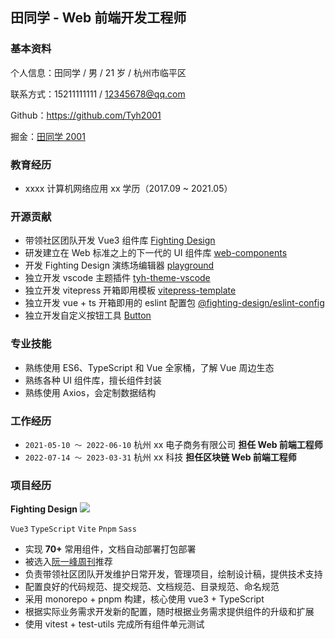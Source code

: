 ## 田同学 - Web 前端开发工程师

### 基本资料

个人信息：田同学 / 男 / 21 岁 / 杭州市临平区

联系方式：15211111111 / 12345678@qq.com

Github：https://github.com/Tyh2001

掘金：[田同学 2001](https://juejin.cn/user/2243446742456888)

### 教育经历

- xxxx 计算机网络应用 xx 学历（2017.09 ~ 2021.05）

### 开源贡献

- 带领社区团队开发 Vue3 组件库 [Fighting Design](https://github.com/FightingDesign/fighting-design)
- 研发建立在 Web 标准之上的下一代的 UI 组件库 [web-components](https://github.com/FightingDesign/web-components)
- 开发 Fighting Design 演练场编辑器 [playground](https://sfc.tianyuhao.cn)
- 独立开发 vscode 主题插件 [tyh-theme-vscode](https://github.com/Tyh2001/tyh-theme-vscode)
- 独立开发 vitepress 开箱即用模板 [vitepress-template](https://github.com/Tyh2001/vitepress-template)
- 独立开发 vue + ts 开箱即用的 eslint 配置包 [@fighting-design/eslint-config](https://github.com/FightingDesign/fighting-design/tree/master/packages/fighting-eslint-config)
- 独立开发自定义按钮工具 [Button](https://github.com/Tyh2001/Button)

### 专业技能

- 熟练使用 ES6、TypeScript 和 Vue 全家桶，了解 Vue 周边生态
- 熟练各种 UI 组件库，擅长组件封装
- 熟练使用 Axios，会定制数据结构

### 工作经历

- `2021-05-10 ～ 2022-06-10` 杭州 xx 电子商务有限公司 **担任 Web 前端工程师**
- `2022-07-14 ～ 2023-03-31` 杭州 xx 科技 **担任区块链 Web 前端工程师**

### 项目经历

**Fighting Design** ![](https://img.shields.io/github/stars/FightingDesign/fighting-design?style=social)

`Vue3` `TypeScript` `Vite` `Pnpm` `Sass`

- 实现 **70+** 常用组件，文档自动部署打包部署
- 被选入[阮一峰周刊](https://www.ruanyifeng.com/blog/2022/09/weekly-issue-225.html)推荐
- 负责带领社区团队开发维护日常开发，管理项目，绘制设计稿，提供技术支持
- 配置良好的代码规范、提交规范、文档规范、目录规范、命名规范
- 采用 monorepo + pnpm 构建，核心使用 vue3 + TypeScript
- 根据实际业务需求开发新的配置，随时根据业务需求提供组件的升级和扩展
- 使用 vitest + test-utils 完成所有组件单元测试
